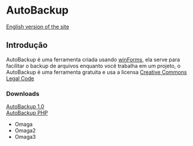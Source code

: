 # AutoBackup
[English version of the site](joeBiden.md)
## Introdução
AutoBackup é uma ferramenta criada usando [winForms](https://www.google.com/search?q=winForms), ela serve para facilitar o backup de arquivos enquanto você trabalha em um projeto, o AutoBackup é uma ferramenta gratuita e usa a licensa [Creative Commons Legal Code](../LICENCE)

### Downloads
[AutoBackup 1.0](pudim.com.br) <br>
[AutoBackup PHP](pudim.com.br)




- Omaga
- Omaga2
- Omaga3
